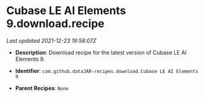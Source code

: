 # Cubase LE AI Elements 9.download.recipe

_Last updated 2021-12-23 19:58:07Z_

- **Description**: Download recipe for the latest version of Cubase LE AI Elements 9.

- **Identifier**: `com.github.dataJAR-recipes.download.Cubase LE AI Elements 9`

- **Parent Recipes**: `None`
